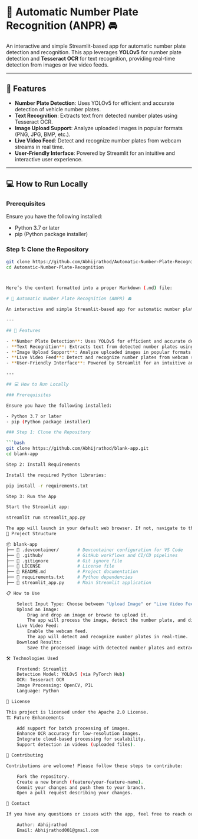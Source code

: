 # 🎈 Automatic Number Plate Recognition (ANPR) 🚘

An interactive and simple Streamlit-based app for automatic number plate detection and recognition. This app leverages **YOLOv5** for number plate detection and **Tesseract OCR** for text recognition, providing real-time detection from images or live video feeds.

---

## 🚀 Features

- **Number Plate Detection**: Uses YOLOv5 for efficient and accurate detection of vehicle number plates.
- **Text Recognition**: Extracts text from detected number plates using Tesseract OCR.
- **Image Upload Support**: Analyze uploaded images in popular formats (PNG, JPG, BMP, etc.).
- **Live Video Feed**: Detect and recognize number plates from webcam streams in real time.
- **User-Friendly Interface**: Powered by Streamlit for an intuitive and interactive user experience.

---

## 💻 How to Run Locally

### Prerequisites

Ensure you have the following installed:

- Python 3.7 or later
- pip (Python package installer)

### Step 1: Clone the Repository

```bash
git clone https://github.com/Abhijrathod/Automatic-Number-Plate-Recognition.git
cd Automatic-Number-Plate-Recognition



Here’s the content formatted into a proper Markdown (.md) file:

# 🎈 Automatic Number Plate Recognition (ANPR) 🚘

An interactive and simple Streamlit-based app for automatic number plate detection and recognition. This app leverages **YOLOv5** for number plate detection and **Tesseract OCR** for text recognition, providing real-time detection from images or live video feeds.

---

## 🚀 Features

- **Number Plate Detection**: Uses YOLOv5 for efficient and accurate detection of vehicle number plates.
- **Text Recognition**: Extracts text from detected number plates using Tesseract OCR.
- **Image Upload Support**: Analyze uploaded images in popular formats (PNG, JPG, BMP, etc.).
- **Live Video Feed**: Detect and recognize number plates from webcam streams in real time.
- **User-Friendly Interface**: Powered by Streamlit for an intuitive and interactive user experience.

---

## 💻 How to Run Locally

### Prerequisites

Ensure you have the following installed:

- Python 3.7 or later
- pip (Python package installer)

### Step 1: Clone the Repository

```bash
git clone https://github.com/Abhijrathod/blank-app.git
cd blank-app

Step 2: Install Requirements

Install the required Python libraries:

pip install -r requirements.txt

Step 3: Run the App

Start the Streamlit app:

streamlit run streamlit_app.py

The app will launch in your default web browser. If not, navigate to the URL displayed in the terminal (usually http://localhost:8501).
📂 Project Structure

📦 blank-app
├── 📂 .devcontainer/       # Devcontainer configuration for VS Code
├── 📂 .github/             # GitHub workflows and CI/CD pipelines
├── 📄 .gitignore           # Git ignore file
├── 📄 LICENSE              # License file
├── 📄 README.md            # Project documentation
├── 📄 requirements.txt     # Python dependencies
├── 📄 streamlit_app.py     # Main Streamlit application

📋 How to Use

    Select Input Type: Choose between "Upload Image" or "Live Video Feed."
    Upload an Image:
        Drag and drop an image or browse to upload it.
        The app will process the image, detect the number plate, and display extracted text.
    Live Video Feed:
        Enable the webcam feed.
        The app will detect and recognize number plates in real-time.
    Download Results:
        Save the processed image with detected number plates and extracted text.

🛠 Technologies Used

    Frontend: Streamlit
    Detection Model: YOLOv5 (via PyTorch Hub)
    OCR: Tesseract OCR
    Image Processing: OpenCV, PIL
    Language: Python

📜 License

This project is licensed under the Apache 2.0 License.
🏗 Future Enhancements

    Add support for batch processing of images.
    Enhance OCR accuracy for low-resolution images.
    Integrate cloud-based processing for scalability.
    Support detection in videos (uploaded files).

🙌 Contributing

Contributions are welcome! Please follow these steps to contribute:

    Fork the repository.
    Create a new branch (feature/your-feature-name).
    Commit your changes and push them to your branch.
    Open a pull request describing your changes.

📧 Contact

If you have any questions or issues with the app, feel free to reach out:

    Author: Abhijrathod
    Email: Abhijrathod001@gmail.com

